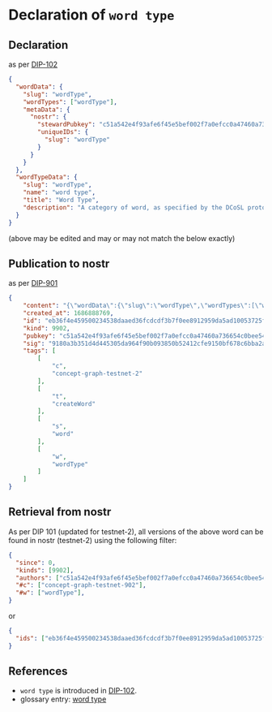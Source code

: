 Declaration of `word type`
=====

## Declaration

as per [DIP-102](../102.md)

```json
{
  "wordData": {
    "slug": "wordType",
    "wordTypes": ["wordType"],
    "metaData": {
      "nostr": {
        "stewardPubkey": "c51a542e4f93afe6f45e5bef002f7a0efcc0a47460a736654c0bee5402c482fa",
        "uniqueIDs": {
          "slug": "wordType"
        }
      }
    }
  },
  "wordTypeData": {
    "slug": "wordType",
    "name": "word type",
    "title": "Word Type",
    "description": "A category of word, as specified by the DCoSL protocol. The creation of a word of type: wordType is the primary method for declaration of a new list or concept."
  }
}
```

(above may be edited and may or may not match the below exactly)

## Publication to nostr

as per [DIP-901](../../networking/nostr/901.md)

```json
{
    "content": "{\"wordData\":{\"slug\":\"wordType\",\"wordTypes\":[\"wordType\"],\"metaData\":{\"nostr\":{\"stewardPubkey\":\"c51a542e4f93afe6f45e5bef002f7a0efcc0a47460a736654c0bee5402c482fa\",\"uniqueIDs\":{\"slug\":\"wordType\"}}}},\"wordTypeData\":{\"slug\":\"wordType\",\"name\":\"word type\",\"title\":\"Word Type\",\"description\":\"A category of word, as specified by the DCoSL protocol. The creation of a word of type: wordType is the primary method for declaration of a new list or concept.\"}}",
    "created_at": 1686888769,
    "id": "eb36f4e459500234538daaed36fcdcdf3b7f0ee8912959da5ad10053725f6b28",
    "kind": 9902,
    "pubkey": "c51a542e4f93afe6f45e5bef002f7a0efcc0a47460a736654c0bee5402c482fa",
    "sig": "9180a3b351d4d445305da964f90b093850b52412cfe9150bf678c6bba2a13d3964c0a5ed22df7e53f6a42a56d6872169986a557ece96c483338988e2d8eecf3c",
    "tags": [
        [
            "c",
            "concept-graph-testnet-2"
        ],
        [
            "t",
            "createWord"
        ],
        [
            "s",
            "word"
        ],
        [
            "w",
            "wordType"
        ]
    ]
}
```

## Retrieval from nostr

As per DIP 101 (updated for testnet-2), all versions of the above word can be found in nostr (testnet-2) using the following filter:

```json
{
  "since": 0,
  "kinds": [9902],
  "authors": ["c51a542e4f93afe6f45e5bef002f7a0efcc0a47460a736654c0bee5402c482fa"],
  "#c": ["concept-graph-testnet-902"],
  "#w": ["wordType"],
}
```

or

```json
{
  "ids": ["eb36f4e459500234538daaed36fcdcdf3b7f0ee8912959da5ad10053725f6b28"],
}
```

## References

- `word type` is introduced in [DIP-102](../102.md).
- glossary entry: [word type](../../../glossary/wordType.md)
